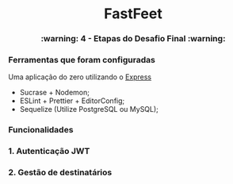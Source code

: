 

<h1 align="center">
   FastFeet
</h1>


<h3 align="center">
  :warning: 4 - Etapas do Desafio Final :warning:
</h3>


### **Ferramentas que foram configuradas**

Uma aplicação do zero utilizando o [Express](https://expressjs.com/)
- Sucrase + Nodemon;
- ESLint + Prettier + EditorConfig;
- Sequelize (Utilize PostgreSQL ou MySQL);

### **Funcionalidades**

### **1. Autenticação JWT**

### 2. Gestão de destinatários

